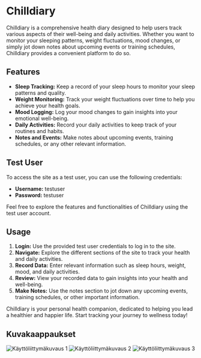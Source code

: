 # Chilldiary

Chilldiary is a comprehensive health diary designed to help users track various aspects of their well-being and daily activities. Whether you want to monitor your sleeping patterns, weight fluctuations, mood changes, or simply jot down notes about upcoming events or training schedules, Chilldiary provides a convenient platform to do so.

## Features

- **Sleep Tracking:** Keep a record of your sleep hours to monitor your sleep patterns and quality.
- **Weight Monitoring:** Track your weight fluctuations over time to help you achieve your health goals.
- **Mood Logging:** Log your mood changes to gain insights into your emotional well-being.
- **Daily Activities:** Record your daily activities to keep track of your routines and habits.
- **Notes and Events:** Make notes about upcoming events, training schedules, or any other relevant information.

## Test User

To access the site as a test user, you can use the following credentials:

- **Username:** testuser
- **Password:** testuser

Feel free to explore the features and functionalities of Chilldiary using the test user account.

## Usage

1. **Login:** Use the provided test user credentials to log in to the site.
2. **Navigate:** Explore the different sections of the site to track your health and daily activities.
3. **Record Data:** Enter relevant information such as sleep hours, weight, mood, and daily activities.
4. **Review:** View your recorded data to gain insights into your health and well-being.
5. **Make Notes:** Use the notes section to jot down any upcoming events, training schedules, or other important information.

Chilldiary is your personal health companion, dedicated to helping you lead a healthier and happier life. Start tracking your journey to wellness today!
## Kuvakaappaukset

![Käyttöliittymäkuvaus 1](kuvakaappaus1.png)
![Käyttöliittymäkuvaus 2](kuvakaappaus2.png)
![Käyttöliittymäkuvaus 3](kuvakaappaus3.png)
